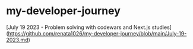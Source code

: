 # my-developer-journey
[July 19 2023 - Problem solving with codewars and Next.js studies]
(https://github.com/renata1026/my-developer-journey/blob/main/July-19-2023.md)
